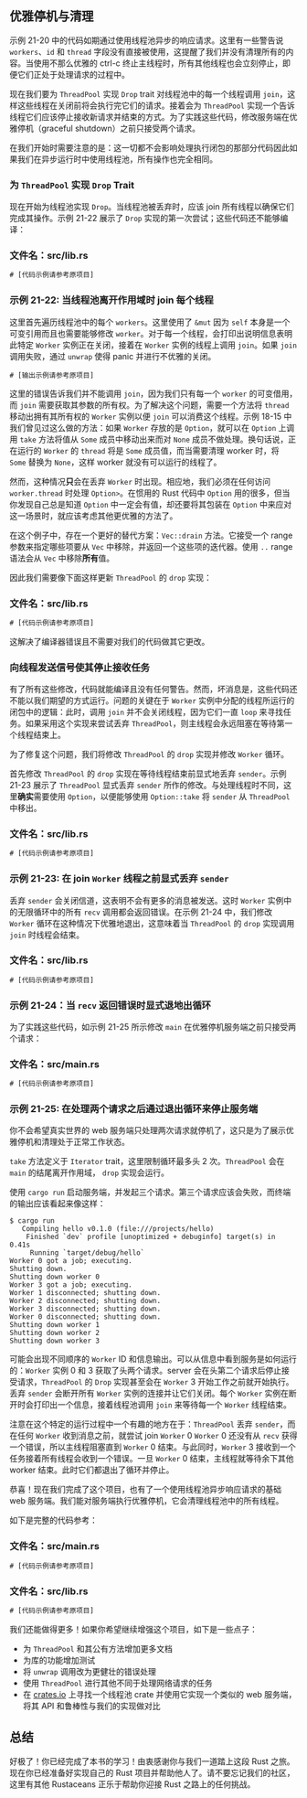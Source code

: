 ## 优雅停机与清理




示例 21-20 中的代码如期通过使用线程池异步的响应请求。这里有一些警告说 `workers`、`id` 和 `thread` 字段没有直接被使用，这提醒了我们并没有清理所有的内容。当使用不那么优雅的 ctrl-c 终止主线程时，所有其他线程也会立刻停止，即便它们正处于处理请求的过程中。

现在我们要为 `ThreadPool` 实现 `Drop` trait 对线程池中的每一个线程调用 `join`，这样这些线程在关闭前将会执行完它们的请求。接着会为 `ThreadPool` 实现一个告诉线程它们应该停止接收新请求并结束的方式。为了实践这些代码，修改服务端在优雅停机（graceful shutdown）之前只接受两个请求。

在我们开始时需要注意的是：这一切都不会影响处理执行闭包的那部分代码因此如果我们在异步运行时中使用线程池，所有操作也完全相同。

### 为 `ThreadPool` 实现 `Drop` Trait

现在开始为线程池实现 `Drop`。当线程池被丢弃时，应该 join 所有线程以确保它们完成其操作。示例 21-22 展示了 `Drop` 实现的第一次尝试；这些代码还不能够编译：

### 文件名：src/lib.rs

```rust
# [代码示例请参考原项目]
```

### 示例 21-22: 当线程池离开作用域时 join 每个线程

这里首先遍历线程池中的每个 `workers`。这里使用了 `&mut` 因为 `self` 本身是一个可变引用而且也需要能够修改 `worker`。对于每一个线程，会打印出说明信息表明此特定 `Worker` 实例正在关闭，接着在 `Worker` 实例的线程上调用 `join`。如果 `join` 调用失败，通过 `unwrap` 使得 panic 并进行不优雅的关闭。

```console
# [输出示例请参考原项目]
```

这里的错误告诉我们并不能调用 `join`，因为我们只有每一个 `worker` 的可变借用，而 `join` 需要获取其参数的所有权。为了解决这个问题，需要一个方法将 `thread` 移动出拥有其所有权的 `Worker` 实例以便 `join` 可以消费这个线程。示例 18-15 中我们曾见过这么做的方法：如果 `Worker` 存放的是 `Option`，就可以在 `Option` 上调用 `take` 方法将值从 `Some` 成员中移动出来而对 `None` 成员不做处理。换句话说，正在运行的 `Worker` 的 `thread` 将是 `Some` 成员值，而当需要清理 worker 时，将 `Some` 替换为 `None`，这样 worker 就没有可以运行的线程了。

然而，这种情况**只**会在丢弃 `Worker` 时出现。相应地，我们必须在任何访问 `worker.thread` 时处理 `Option>`。在惯用的 Rust 代码中 `Option` 用的很多，但当你发现自己总是知道 `Option` 中一定会有值，却还要将其包装在 `Option` 中来应对这一场景时，就应该考虑其他更优雅的方法了。

在这个例子中，存在一个更好的替代方案：`Vec::drain` 方法。它接受一个 range 参数来指定哪些项要从 `Vec` 中移除，并返回一个这些项的迭代器。使用 `..` range 语法会从 `Vec` 中移除**所有**值。

因此我们需要像下面这样更新 `ThreadPool` 的 `drop` 实现：

### 文件名：src/lib.rs

```rust
# [代码示例请参考原项目]
```

这解决了编译器错误且不需要对我们的代码做其它更改。

### 向线程发送信号使其停止接收任务

有了所有这些修改，代码就能编译且没有任何警告。然而，坏消息是，这些代码还不能以我们期望的方式运行。问题的关键在于 `Worker` 实例中分配的线程所运行的闭包中的逻辑：此时，调用 `join` 并不会关闭线程，因为它们一直 `loop` 来寻找任务。如果采用这个实现来尝试丢弃 `ThreadPool`，则主线程会永远阻塞在等待第一个线程结束上。

为了修复这个问题，我们将修改 `ThreadPool` 的 `drop` 实现并修改 `Worker` 循环。

首先修改 `ThreadPool` 的 `drop` 实现在等待线程结束前显式地丢弃 `sender`。示例 21-23 展示了 `ThreadPool` 显式丢弃 `sender` 所作的修改。与处理线程时不同，这里**确实**需要使用 `Option`，以便能够使用 `Option::take` 将 `sender` 从 `ThreadPool` 中移出。

### 文件名：src/lib.rs

```rust
# [代码示例请参考原项目]
```

### 示例 21-23: 在 join `Worker` 线程之前显式丢弃 `sender`

丢弃 `sender` 会关闭信道，这表明不会有更多的消息被发送。这时 `Worker` 实例中的无限循环中的所有 `recv` 调用都会返回错误。在示例 21-24 中，我们修改 `Worker` 循环在这种情况下优雅地退出，这意味着当 `ThreadPool` 的 `drop` 实现调用 `join` 时线程会结束。

### 文件名：src/lib.rs

```rust
# [代码示例请参考原项目]
```

### 示例 21-24：当 `recv` 返回错误时显式退地出循环

为了实践这些代码，如示例 21-25 所示修改 `main` 在优雅停机服务端之前只接受两个请求：

### 文件名：src/main.rs

```rust
# [代码示例请参考原项目]
```

### 示例 21-25: 在处理两个请求之后通过退出循环来停止服务端

你不会希望真实世界的 web 服务端只处理两次请求就停机了，这只是为了展示优雅停机和清理处于正常工作状态。

`take` 方法定义于 `Iterator` trait，这里限制循环最多头 2 次。`ThreadPool` 会在 `main` 的结尾离开作用域， `drop` 实现会运行。

使用 `cargo run` 启动服务端，并发起三个请求。第三个请求应该会失败，而终端的输出应该看起来像这样：

```console
$ cargo run
   Compiling hello v0.1.0 (file:///projects/hello)
    Finished `dev` profile [unoptimized + debuginfo] target(s) in 0.41s
     Running `target/debug/hello`
Worker 0 got a job; executing.
Shutting down.
Shutting down worker 0
Worker 3 got a job; executing.
Worker 1 disconnected; shutting down.
Worker 2 disconnected; shutting down.
Worker 3 disconnected; shutting down.
Worker 0 disconnected; shutting down.
Shutting down worker 1
Shutting down worker 2
Shutting down worker 3
```

可能会出现不同顺序的 `Worker` ID 和信息输出。可以从信息中看到服务是如何运行的：`Worker` 实例 0 和 3 获取了头两个请求。server 会在头第二个请求后停止接受请求，`ThreadPool` 的 `Drop` 实现甚至会在 `Worker` 3 开始工作之前就开始执行。丢弃 `sender` 会断开所有 `Worker` 实例的连接并让它们关闭。每个 `Worker` 实例在断开时会打印出一个信息，接着线程池调用 `join` 来等待每一个 `Worker` 线程结束。

注意在这个特定的运行过程中一个有趣的地方在于：`ThreadPool` 丢弃 `sender`，而在任何 `Worker` 收到消息之前，就尝试 join `Worker` 0 `Worker` 0 还没有从 `recv` 获得一个错误，所以主线程阻塞直到 `Worker` 0 结束。与此同时，`Worker` 3 接收到一个任务接着所有线程会收到一个错误。一旦 `Worker` 0 结束，主线程就等待余下其他 worker 结束。此时它们都退出了循环并停止。

恭喜！现在我们完成了这个项目，也有了一个使用线程池异步响应请求的基础 web 服务端。我们能对服务端执行优雅停机，它会清理线程池中的所有线程。

如下是完整的代码参考：

### 文件名：src/main.rs

```rust
# [代码示例请参考原项目]
```

### 文件名：src/lib.rs

```rust
# [代码示例请参考原项目]
```

我们还能做得更多！如果你希望继续增强这个项目，如下是一些点子：

* 为 `ThreadPool` 和其公有方法增加更多文档
* 为库的功能增加测试
* 将 `unwrap` 调用改为更健壮的错误处理
* 使用 `ThreadPool` 进行其他不同于处理网络请求的任务
* 在 [crates.io](https://crates.io/) 上寻找一个线程池 crate 并使用它实现一个类似的 web 服务端，将其 API 和鲁棒性与我们的实现做对比

## 总结

好极了！你已经完成了本书的学习！由衷感谢你与我们一道踏上这段 Rust 之旅。现在你已经准备好实现自己的 Rust 项目并帮助他人了。请不要忘记我们的社区，这里有其他 Rustaceans 正乐于帮助你迎接 Rust 之路上的任何挑战。
